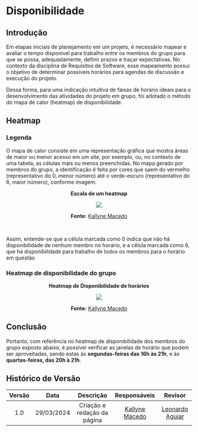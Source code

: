 # **Disponibilidade**

## Introdução

Em etapas iniciais de planejamento em um projeto, é necessário mapear e avaliar o tempo disponível para trabalho entre os membros do grupo para que se possa, adequadamente, definir prazos e traçar expectativas. No contexto da disciplina de Requisitos de Software, esse mapeamento possui o objetivo de determinar possíveis horários para agendas de discussão e execução do projeto.  <br>

Dessa forma, para uma indicação intuitiva de faixas de horário ideais para o desenvolvimento das atividades do projeto em grupo, foi adotado o método do mapa de calor (heatmap) de disponibilidade.

## **Heatmap**

### **Legenda**

O mapa de calor consiste em uma representação gráfica que mostra áreas de maior ou menor acesso em um site, por exemplo, ou, no contexto de uma tabela, as células mais ou menos preenchidas. No mapa gerado por membros do grupo, a identificação é feita por cores que saem do vermelho (representativo do 0, menor número) até o verde-escuro (representativo do 6, maior número), conforme imagem: 

<center>

**Escala de um heatmap**

![](https://snipboard.io/Eh7oix.jpg)

**Fonte:** [Kallyne Macedo](https://github.com/kalipassos)
</center><br>

Assim, entende-se que a célula marcada como 0 indica que não há disponibilidade de nenhum membro no horário, e a célula marcada como 6, que há disponibilidade para trabalho de todos os membros para o horário em questão.

### **Heatmap de disponibilidade do grupo**

<center>

**Heatmap de Disponibilidade de horários**

![](https://snipboard.io/mOUHt4.jpg)

**Fonte:** [Kallyne Macedo](https://github.com/kalipassos)

</center>

## Conclusão

Portanto, com referência no heatmap de disponibilidade dos membros do grupo exposto abaixo, é possível verificar as janelas de horário que podem ser aproveitadas, sendo estas às **segundas-feiras das 16h às 21h**, e às **quartas-feiras, das 20h à 21h**. 

## Histórico de Versão

| Versão |    Data    |                 Descrição                 |                                         Responsáveis                                         |                     Revisor                     |
| :----: | :--------: | :---------------------------------------: | :------------------------------------------------------------------------------------------: | :---------------------------------------------: |
|  1.0   | 29/03/2024 |      Criação e redação da página          |                        [Kallyne Macedo](https://github.com/kalipassos)                       |    [Leonardo Aguiar](https://github.com/Leonardo0o0)     |


